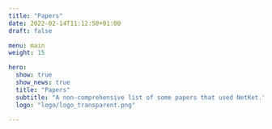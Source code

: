 ```yaml
---
title: "Papers"
date: 2022-02-14T11:12:50+01:00
draft: false

menu: main
weight: 15

hero:
  show: true
  show_news: true
  title: "Papers"
  subtitle: "A non-comprehensive list of some papers that used NetKet."
  logo: "logo/logo_transparent.png"

---
```

